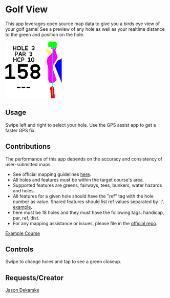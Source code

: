 # Golf View

This app leverages open source map data to give you a birds eye view of your golf game! See a preview of any hole as well as your realtime distance to the green and position on the hole.

![hole3](screenshot.png)

## Usage

Swipe left and right to select your hole. Use the GPS assist app to get a faster GPS fix.

## Contributions

The performance of this app depends on the accuracy and consistency of user-submitted maps.

- See official mapping guidelines [here](https://wiki.openstreetmap.org/wiki/Tag:leisure%3Dgolf_course).
- All holes and features must be within the target course's area.
- Supported features are greens, fairways, tees, bunkers, water hazards and holes.
- All features for a given hole should have the "ref" tag with the hole number as value. Shared features should list ref values separated by ';'. [example](https://www.openstreetmap.org/way/36896320).
- here must be 18 holes and they must have the following tags: handicap, par, ref, dist.
- For any mapping assistance or issues, please file in the <a href="https://github.com/espruino/BangleApps/issues/new?assignees=&labels=bug&template=bangle-bug-report-custom-form.yaml&title=[golfview]+Short+description+of+bug">official repo</a>.

[Example Course](https://www.openstreetmap.org/way/25447898)
## Controls

Swipe to change holes and tap to see a green closeup.

## Requests/Creator

[Jason Dekarske](https://github.com/jdekarske)